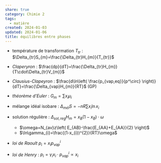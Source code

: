 ```yaml
---  
share: true  
category: Chimie 2  
tags:  
  - matière  
created: 2024-01-03  
updated: 2024-01-06  
title: équilibres entre phases  
---  
```

  
  
  
- température de transformation  $T_{tr}$ : $\Delta_{tr}S_{m}=\frac{\Delta_{tr}H_{m}}{T_{tr}}$  
  
- *Claperyron* : $\frac{dp}{dT}=\frac{\Delta_{tr}H_{m}}{T\cdot\Delta_{tr}V_{m}}$  
  
- *Clausius-Clapeyron* : $\frac{d\ln\left( \frac{p_{vap,eq}}{p^\circ} \right)}{dT}=\frac{\Delta_{vap}H_{m}}{RT}$ (GP)  
  
  
- *théorème d'Euler* : $G_{m}=\sum x_{i}\mu_{i}$  
  
- mélange idéal isobare : $\Delta_{mél}S=-nR\sum x_{i}\ln x_{i}$  
  
- solution régulière : $\Delta_{sol,reg}H_{m}=x_{B}(1-x_{B})\cdot\omega$  
	- $\omega=N_{av}z\left( E_{AB}-\frac{E_{AA}+E_{AA}}{2} \right)$  
	- $\ln\gamma_{i}=\frac{(1-x_{i})^{2}}{RT}\omega$  
  
- *loi de Raoult* $p_{i}=x_{i}p^i_{vap}$  
  
- *loi de Henry* : $p_{i}=\gamma_{i}x_{i} \cdot p^i_{vap}\propto x_{i}$  
